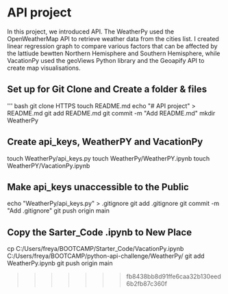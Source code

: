 # API project
In this project, we introduced API. The WeatherPy used the OpenWeatherMap API to retrieve weather data from the cities list. I created linear regression graph to compare various factors that can be affected by the lattiude bewtten Northern Hemisphere and Southern Hemisphere, while VacationPy used the geoViews Python library and the Geoapify API to create map visualisations.

## Set up for Git Clone and Create a folder & files
''' bash
git clone HTTPS
  touch README.md
  echo "# API project" > README.md
  git add README.md
  git commit -m "Add README.md"
  mkdir WeatherPy

## Create api_keys, WeatherPY and VacationPy
  touch WeatherPy/api_keys.py
  touch WeatherPy/WeatherPY.ipynb
  touch WeatherPY/VacationPy.ipynb

## Make api_keys unaccessible to the Public
  echo "WeatherPy/api_keys.py" > .gitignore
  git add .gitignore
  git commit -m "Add .gitignore"
  git push origin main

## Copy the Sarter_Code .ipynb to New Place
  cp C:/Users/freya/BOOTCAMP/Starter_Code/VacationPy.ipynb C:/Users/freya/BOOTCAMP/python-api-challenge/WeatherPy/
  git add WeatherPy.ipynb
  git push origin main

  
>>>>>>> fb8438bb8d91ffe6caa32b130eed6b2fb87c360f
